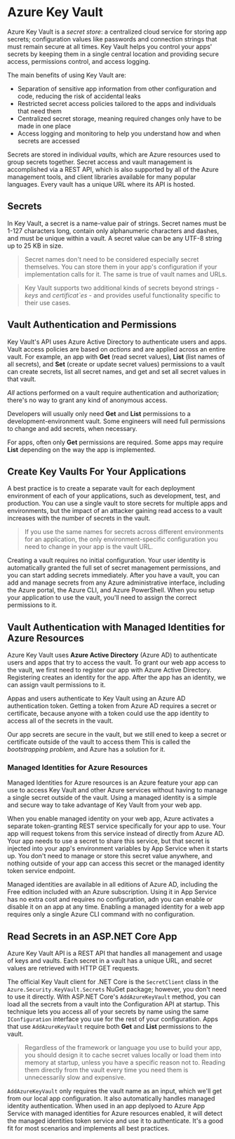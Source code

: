 # Azure Key Vault

Azure Key Vault is a *secret store*: a centralized cloud service for storing app secrets; configuration values like passwords and connection strings that must remain secure at all times. Key Vault helps you control your apps' secrets by keeping them in a single central location and providing secure access, permissions control, and access logging.

The main benefits of using Key Vault are:

* Separation of sensitive app information from other configuration and code, reducing the risk of accidental leaks
* Restricted secret access policies tailored to the apps and individuals that need them
* Centralized secret storage, meaning required changes only have to be made in one place
* Access logging and monitoring to help you understand how and when secrets are accessed

Secrets are stored in individual *vaults*, which are Azure resources used to group secrets together. Secret access and vault management is accomplished via a REST API, which is also supported by all of the Azure management tools, and client libraries available for many popular languages. Every vault has a unique URL where its API is hosted.

## Secrets

In Key Vault, a secret is a name-value pair of strings. Secret names must be 1-127 characters long, contain only alphanumeric characters and dashes, and must be unique within a vault. A secret value can be any UTF-8 string up to 25 KB in size.

> Secret names don't need to be considered especially secret themselves. You can store them in your app's configuration if your implementation calls for it. The same is true of vault names and URLs.

> Key Vault supports two additional kinds of secrets beyond strings - *keys* and *certificat`es* - and provides useful functionality specific to their use cases.

## Vault Authentication and Permissions

Key Vault's API uses Azure Active Directory to authenticate users and apps. Vault access policies are based on *actions* and are applied across an entire vault. For example, an app with **Get** (read secret values), **List** (list names of all secrets), and **Set** (create or update secret values) permissions to a vault can create secrets, list all secret names, and get and set all secret values in that vault.

*All* actions performed on a vault require authentication and authorization; there's no way to grant any kind of anonymous access.

Developers will usually only need **Get** and **List** permissions to a development-environment vault. Some engineers will need full permissions to change and add secrets, when necessary.

For apps, often only **Get** permissions are required. Some apps may require **List** depending on the way the app is implemented.

## Create Key Vaults For Your Applications

A best practice is to create a separate vault for each deployment environment of each of your applications, such as development, test, and production. You can use a single vault to store secrets for multiple apps and environments, but the impact of an attacker gaining read access to a vault increases with the number of secrets in the vault.

> If you use the same names for secrets across different environments for an application, the only environment-specific configuration you need to change in your app is the vault URL.

Creating a vault requires no initial configuration. Your user identity is automatically granted the full set of secret management permissions, and you can start adding secrets immediately. After you have a vault, you can add and manage secrets from any Azure administrative interface, including the Azure portal, the Azure CLI, and Azure PowerShell. When you setup your application to use the vault, you'll need to assign the correct permissions to it.

## Vault Authentication with Managed Identities for Azure Resources

Azure Key Vault uses **Azure Active Directory** (Azure AD) to authenticate users and apps that try to access the vault. To grant our web app access to the vault, we first need to register our app with Azure Active Directory. Registering creates an identity for the app. After the app has an identity, we can assign vault permissions to it.

Appas and users authenticate to Key Vault using an Azure AD authentication token. Getting a token from Azure AD requires a secret or certificate, because anyone with a token could use the app identity to access all of the secrets in the vault.

Our app secrets are secure in the vault, but we still ened to keep a secret or certificate outside of the vault to access them This is called the *bootstrapping problem*, and Azure has a solution for it.

### Managed Identities for Azure Resources

Managed Identities for Azure resources is an Azure feature your app can use to access Key Vault and other Azure services without having to manage a single secret outside of the vault. Using a managed identity is a simple and secure way to take advantage of Key Vault from your web app.

When you enable managed identity on your web app, Azure activates a separate token-granting REST service specifically for your app to use. Your app will request tokens from this service instead of directly from Azure AD. Your app needs to use a secret to share this service, but that secret is injected into your app's environment variables by App Service when it starts up. You don't need to manage or store this secret value anywhere, and nothing outside of your app can access this secret or the managed identity token service endpoint.

Managed identities are available in all editions of Azure AD, including the Free edition included with an Azure subscription. Using it in App Service has no extra cost and requires no configuration, adn you can enable or disable it on an app at any time. Enabling a managed identity for a web app requires only a single Azure CLI command with no configuration.

## Read Secrets in an ASP.NET Core App

Azure Key Vault API is a REST API that handles all management and usage of keys and vaults. Each secret in a vault has a unique URL, and secret values are retrieved with HTTP GET requests.

The official Key Vault client for .NET Core is the `SecretClient` class in the `Azure.Security.KeyVault.Secrets` NuGet package; however, you don't need to use it directly. With ASP.NET Core's `AddAzureKeyVault` method, you can load all the secrets from a vault into the Configuration API at startup. This technique lets you access all of your secrets by name using the same `IConfiguration` interface you use for the rest of your configuration. Apps that use `AddAzureKeyVault` require both **Get** and **List** permissions to the vault.

> Regardless of the framework or language you use to build your app, you should design it to cache secret values locally or load them into memory at startup, unless you have a specific reason not to. Reading them directly from the vault every time you need them is unnecessarily slow and expensive.

`AddAzureKeyVault` only requires the vault name as an input, which we'll get from our local app configuration. It also automatically handles managed identity authentication. When used in an app deplyoed to Azure App Service with managed identities for Azure resources enabled, it will detect the managed identities token service and use it to authenticate. It's a good fit for most scenarios and implements all best practices.